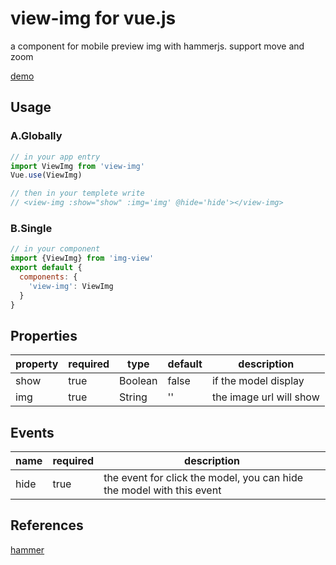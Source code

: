 # view-img for vue.js

a component for mobile preview img with hammerjs. support move and zoom

[demo](https://newming.github.io/view-img)

## Usage

### A.Globally

```js
// in your app entry
import ViewImg from 'view-img'
Vue.use(ViewImg)

// then in your templete write
// <view-img :show="show" :img='img' @hide='hide'></view-img>
```

### B.Single

```js
// in your component
import {ViewImg} from 'img-view'
export default {
  components: {
    'view-img': ViewImg
  }
}
```

## Properties

| property | required | type | default | description |
| -------- | -------- | ---- | ------- | ----------- |
| show     | true     | Boolean | false | if the model display |
| img      | true     | String | '' | the image url will show |

## Events
| name | required | description |
| ---- | -------- | ----------- |
| hide | true     | the event for click the model, you can hide the model with this event |

## References

[hammer](http://hammerjs.github.io/)

